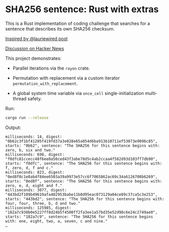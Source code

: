 # SHA256 sentence: Rust with extras

This is a Rust implementation of coding challenge that searches for a sentence that describes its own SHA256 checksum.

[Inspired by @lauriewired post](https://twitter.com/lauriewired/status/1700982575291142594)

[Discussion on Hacker News](https://news.ycombinator.com/item?id=37465086)

This project demonstrates:

* Parallel iterations via the `rayon` crate.

* Permutation with replacement via a custom iterator `permutation_with_replacement`.

* A global system time variable via `once_cell` single-initialization multi-thread safety.

Run:

```sh
cargo run --release
```

Output:

```
milliseconds: 14, digest: "0b62c3f1bf41205f419fd37a3e028e65a054d6ba913b10711ef53073e9096c85", starts: "0b62", sentence: "The SHA256 for this sentence begins with: zero, b, six and two."
milliseconds: 698, digest: "f0dfc81ccecc48f6ee0a50ced43f3abe78d5c4ab2ccaa4f582d93d103ff7db90", starts: "f0dfc", sentence: "The SHA256 for this sentence begins with: f, zero, d, f and c."
milliseconds: 823, digest: "0ed8f8c1e8ab4f84ee6503a39a9973e57cc6f7065862ac69c34a6126708b6269", starts: "0ed8f", sentence: "The SHA256 for this sentence begins with: zero, e, d, eight and f."
milliseconds: 3077, digest: "443bd2f109b49619afa402953babe11b0d95eac073129a04ce89c37ca5c3e253", starts: "443bd2", sentence: "The SHA256 for this sentence begins with: four, four, three, b, d and two."
milliseconds: 125985, digest: "182a7c930b0e5227ff8d24b5f4500ff2fa3ee1a57bd35e52d98c6e24c2749ae0", starts: "182a7c9", sentence: "The SHA256 for this sentence begins with: one, eight, two, a, seven, c and nine."
…
```
